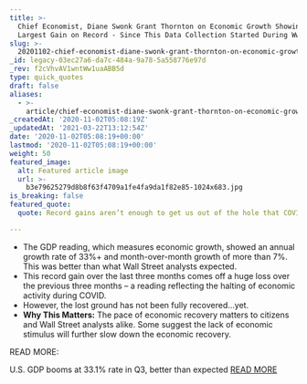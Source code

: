 ```yaml
---
title: >-
  Chief Economist, Diane Swonk Grant Thornton on Economic Growth Showing the
  Largest Gain on Record - Since This Data Collection Started During Wwii.
slug: >-
  20201102-chief-economist-diane-swonk-grant-thornton-on-economic-growth-showing-the-largest-gain-on-record-since-data-records-started-during-wwii
_id: legacy-03ec27a6-da7c-484a-9a78-5a558776e97d
_rev: f2cVhvAV1wntWw1uaABB5d
type: quick_quotes
draft: false
aliases:
  - >-
    article/chief-economist-diane-swonk-grant-thornton-on-economic-growth-showing-the-largest-gain-on-record-since-data-records-started-during-wwii/
_createdAt: '2020-11-02T05:08:19Z'
_updatedAt: '2021-03-22T13:12:54Z'
date: '2020-11-02T05:08:19+00:00'
lastmod: '2020-11-02T05:08:19+00:00'
weight: 50
featured_image:
  alt: Featured article image
  url: >-
    b3e79625279d8b8f63f4709a1fe4fa9da1f82e85-1024x683.jpg
is_breaking: false
featured_quote:
  quote: Record gains aren’t enough to get us out of the hole that COVID left us in.

---
```

* The GDP reading, which measures economic growth, showed an annual growth rate of 33%+ and month-over-month growth of more than 7%. This was better than what Wall Street analysts expected.
* This record gain over the last three months comes off a huge loss over the previous three months – a reading reflecting the halting of economic activity during COVID.
* However, the lost ground has not been fully recovered…yet.
* **Why This Matters:** The pace of economic recovery matters to citizens and Wall Street analysts alike. Some suggest the lack of economic stimulus will further slow down the economic recovery.

READ MORE:

U.S. GDP booms at 33.1% rate in Q3, better than expected [READ MORE](https://www.cnbc.com/2020/10/29/us-gdp-report-third-quarter-2020.html)